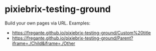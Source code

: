 # pixiebrix-testing-ground

Build your own pages via URL. Examples:

- https://fregante.github.io/pixiebrix-testing-ground/Custom%20title
- https://fregante.github.io/pixiebrix-testing-ground/Parent?iframe=./Child&iframe=./Other
